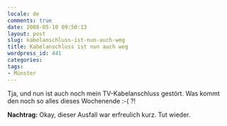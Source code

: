 ```yaml
---
locale: de
comments: true
date: 2008-05-10 09:50:13
layout: post
slug: kabelanschluss-ist-nun-auch-weg
title: Kabelanschluss ist nun auch weg
wordpress_id: 441
categories:
tags:
- Münster
---
```


Tja, und nun ist auch noch mein TV-Kabelanschluss gestört. Was kommt den noch
so alles dieses Wochenende :-( ?!

**Nachtrag:** Okay, dieser Ausfall war erfreulich kurz. Tut wieder.
